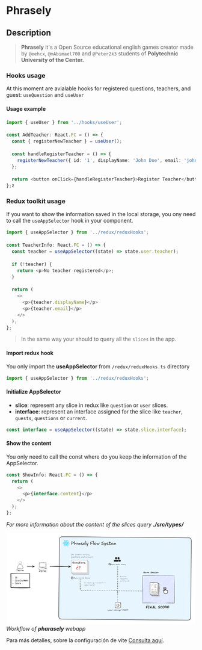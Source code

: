 # Phrasely

## Description

> **Phrasely** it's a Open Source educational english games creator made by `@eehcx`, `@mAbimael700` and `@Peter2k3` students of **Polytechnic University of the Center.**

### Hooks usage

At this moment are avialable hooks for registered questions, teachers, and guest: `useQuestion` and `useUser`

#### Usage example

```typescript
import { useUser } from '../hooks/useUser';

const AddTeacher: React.FC = () => {
  const { registerNewTeacher } = useUser();

  const handleRegisterTeacher = () => {
    registerNewTeacher({ id: '1', displayName: 'John Doe', email: 'john.doe@example.com' });
  };

  return <button onClick={handleRegisterTeacher}>Register Teacher</button>;
};z
```

### Redux toolkit usage

If you want to show the information saved in the local storage, you ony need to call the `useAppSelector` hook in your component.

```typescript
import { useAppSelector } from '../redux/reduxHooks';

const TeacherInfo: React.FC = () => {
  const teacher = useAppSelector((state) => state.user.teacher);

  if (!teacher) {
    return <p>No teacher registered</p>;
  }

  return (
    <>
      <p>{teacher.displayName}</p>
      <p>{teacher.email}</p>
    </>
  );
};
```

> In the same way your should to query all the `slices` in the app.

#### Import redux hook

You only import the **useAppSelector** from `/redux/reduxHooks.ts` directory

```typescript
import { useAppSelector } from '../redux/reduxHooks';
```

#### Initialize AppSelector

- **slice**: represent any slice in redux like `question` or `user` slices.
- **interface**: represent an interface assigned for the slice like `teacher`, `guests`, `questions` or `current`.

```typescript
const interface = useAppSelector((state) => state.slice.interface);
```

#### Show the content

You only need to call the const where do you keep the information of the AppSelector.

```typescript
const ShowInfo: React.FC = () => {
  return (
    <>
      <p>{interface.content}</p>
    </>
  );
};
```

*For more information about the content of the slices query **./src/types/***

![Diagram of phrasely](./docs/assets/diagram.png)
*Workflow of **pharasely** webapp*

Para más detalles, sobre la configuración de vite [Consulta aquí](./docs/setup.md).